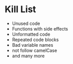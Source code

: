 Kill List
=========
* Unused code 
* Functions with side effects 
* Unformatted code
* Repeated code blocks
* Bad variable names
* not follow camelCase 
* and many more





